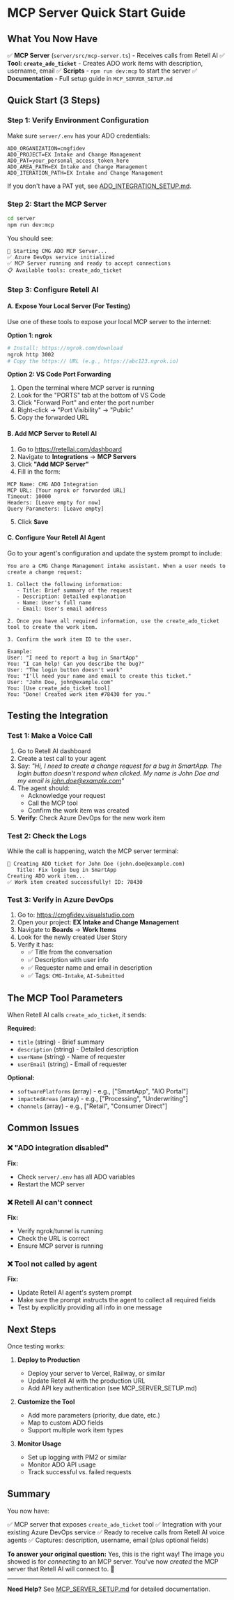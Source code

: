 # MCP Server Quick Start Guide

## What You Now Have

✅ **MCP Server** (`server/src/mcp-server.ts`) - Receives calls from Retell AI
✅ **Tool: `create_ado_ticket`** - Creates ADO work items with description, username, email
✅ **Scripts** - `npm run dev:mcp` to start the server
✅ **Documentation** - Full setup guide in `MCP_SERVER_SETUP.md`

## Quick Start (3 Steps)

### Step 1: Verify Environment Configuration

Make sure `server/.env` has your ADO credentials:

```env
ADO_ORGANIZATION=cmgfidev
ADO_PROJECT=EX Intake and Change Management
ADO_PAT=your_personal_access_token_here
ADO_AREA_PATH=EX Intake and Change Management
ADO_ITERATION_PATH=EX Intake and Change Management
```

If you don't have a PAT yet, see [ADO_INTEGRATION_SETUP.md](./ADO_INTEGRATION_SETUP.md).

### Step 2: Start the MCP Server

```bash
cd server
npm run dev:mcp
```

You should see:
```
🚀 Starting CMG ADO MCP Server...
✅ Azure DevOps service initialized
✅ MCP Server running and ready to accept connections
📋 Available tools: create_ado_ticket
```

### Step 3: Configure Retell AI

#### A. Expose Your Local Server (For Testing)

Use one of these tools to expose your local MCP server to the internet:

**Option 1: ngrok**
```bash
# Install: https://ngrok.com/download
ngrok http 3002
# Copy the https:// URL (e.g., https://abc123.ngrok.io)
```

**Option 2: VS Code Port Forwarding**
1. Open the terminal where MCP server is running
2. Look for the "PORTS" tab at the bottom of VS Code
3. Click "Forward Port" and enter the port number
4. Right-click → "Port Visibility" → "Public"
5. Copy the forwarded URL

#### B. Add MCP Server to Retell AI

1. Go to https://retellai.com/dashboard
2. Navigate to **Integrations** → **MCP Servers**
3. Click **"Add MCP Server"**
4. Fill in the form:

```
MCP Name: CMG ADO Integration
MCP URL: [Your ngrok or forwarded URL]
Timeout: 10000
Headers: [Leave empty for now]
Query Parameters: [Leave empty]
```

5. Click **Save**

#### C. Configure Your Retell AI Agent

Go to your agent's configuration and update the system prompt to include:

```
You are a CMG Change Management intake assistant. When a user needs to create a change request:

1. Collect the following information:
   - Title: Brief summary of the request
   - Description: Detailed explanation
   - Name: User's full name
   - Email: User's email address

2. Once you have all required information, use the create_ado_ticket tool to create the work item.

3. Confirm the work item ID to the user.

Example:
User: "I need to report a bug in SmartApp"
You: "I can help! Can you describe the bug?"
User: "The login button doesn't work"
You: "I'll need your name and email to create this ticket."
User: "John Doe, john@example.com"
You: [Use create_ado_ticket tool]
You: "Done! Created work item #78430 for you."
```

## Testing the Integration

### Test 1: Make a Voice Call

1. Go to Retell AI dashboard
2. Create a test call to your agent
3. Say: _"Hi, I need to create a change request for a bug in SmartApp. The login button doesn't respond when clicked. My name is John Doe and my email is john.doe@example.com"_
4. The agent should:
   - Acknowledge your request
   - Call the MCP tool
   - Confirm the work item was created
5. **Verify**: Check Azure DevOps for the new work item

### Test 2: Check the Logs

While the call is happening, watch the MCP server terminal:

```
📝 Creating ADO ticket for John Doe (john.doe@example.com)
   Title: Fix login bug in SmartApp
Creating ADO work item...
✅ Work item created successfully! ID: 78430
```

### Test 3: Verify in Azure DevOps

1. Go to: https://cmgfidev.visualstudio.com
2. Open your project: **EX Intake and Change Management**
3. Navigate to **Boards** → **Work Items**
4. Look for the newly created User Story
5. Verify it has:
   - ✅ Title from the conversation
   - ✅ Description with user info
   - ✅ Requester name and email in description
   - ✅ Tags: `CMG-Intake`, `AI-Submitted`

## The MCP Tool Parameters

When Retell AI calls `create_ado_ticket`, it sends:

**Required:**
- `title` (string) - Brief summary
- `description` (string) - Detailed description
- `userName` (string) - Name of requester
- `userEmail` (string) - Email of requester

**Optional:**
- `softwarePlatforms` (array) - e.g., ["SmartApp", "AIO Portal"]
- `impactedAreas` (array) - e.g., ["Processing", "Underwriting"]
- `channels` (array) - e.g., ["Retail", "Consumer Direct"]

## Common Issues

### ❌ "ADO integration disabled"

**Fix:**
- Check `server/.env` has all ADO variables
- Restart the MCP server

### ❌ Retell AI can't connect

**Fix:**
- Verify ngrok/tunnel is running
- Check the URL is correct
- Ensure MCP server is running

### ❌ Tool not called by agent

**Fix:**
- Update Retell AI agent's system prompt
- Make sure the prompt instructs the agent to collect all required fields
- Test by explicitly providing all info in one message

## Next Steps

Once testing works:

1. **Deploy to Production**
   - Deploy your server to Vercel, Railway, or similar
   - Update Retell AI with the production URL
   - Add API key authentication (see MCP_SERVER_SETUP.md)

2. **Customize the Tool**
   - Add more parameters (priority, due date, etc.)
   - Map to custom ADO fields
   - Support multiple work item types

3. **Monitor Usage**
   - Set up logging with PM2 or similar
   - Monitor ADO API usage
   - Track successful vs. failed requests

## Summary

You now have:

✅ MCP server that exposes `create_ado_ticket` tool
✅ Integration with your existing Azure DevOps service
✅ Ready to receive calls from Retell AI voice agents
✅ Captures: description, username, email (plus optional fields)

**To answer your original question:** Yes, this is the right way! The image you showed is for *connecting* to an MCP server. You've now *created* the MCP server that Retell AI will connect to. 🎉

---

**Need Help?** See [MCP_SERVER_SETUP.md](./MCP_SERVER_SETUP.md) for detailed documentation.
